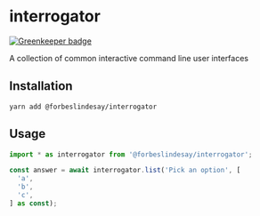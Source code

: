 # interrogator

[![Greenkeeper badge](https://badges.greenkeeper.io/ForbesLindesay/interrogator.svg)](https://greenkeeper.io/)

A collection of common interactive command line user interfaces

## Installation

```
yarn add @forbeslindesay/interrogator
```

## Usage

```ts
import * as interrogator from '@forbeslindesay/interrogator';

const answer = await interrogator.list('Pick an option', [
  'a',
  'b',
  'c',
] as const);
```
